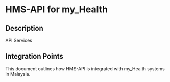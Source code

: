 # HMS-API for my_Health

## Description

API Services

## Integration Points

This document outlines how HMS-API is integrated with my_Health systems in Malaysia.
